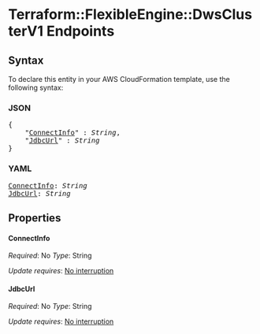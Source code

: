 # Terraform::FlexibleEngine::DwsClusterV1 Endpoints

## Syntax

To declare this entity in your AWS CloudFormation template, use the following syntax:

### JSON

<pre>
{
    "<a href="#connectinfo" title="ConnectInfo">ConnectInfo</a>" : <i>String</i>,
    "<a href="#jdbcurl" title="JdbcUrl">JdbcUrl</a>" : <i>String</i>
}
</pre>

### YAML

<pre>
<a href="#connectinfo" title="ConnectInfo">ConnectInfo</a>: <i>String</i>
<a href="#jdbcurl" title="JdbcUrl">JdbcUrl</a>: <i>String</i>
</pre>

## Properties

#### ConnectInfo

_Required_: No
_Type_: String

_Update requires_: [No interruption](https://docs.aws.amazon.com/AWSCloudFormation/latest/UserGuide/using-cfn-updating-stacks-update-behaviors.html#update-no-interrupt)

#### JdbcUrl

_Required_: No
_Type_: String

_Update requires_: [No interruption](https://docs.aws.amazon.com/AWSCloudFormation/latest/UserGuide/using-cfn-updating-stacks-update-behaviors.html#update-no-interrupt)

